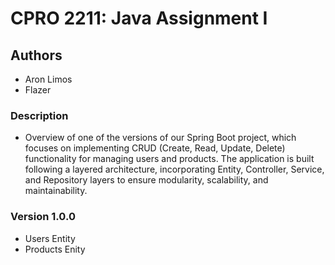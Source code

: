 # CPRO 2211: Java Assignment I
## Authors
- Aron Limos
- Flazer
### Description
- Overview of one of the versions of our Spring Boot project, which focuses on implementing CRUD (Create, Read, Update, Delete) functionality for managing users and products. The application is built following a layered architecture, incorporating Entity, Controller, Service, and Repository layers to ensure modularity, scalability, and maintainability.

### Version 1.0.0
- Users Entity
- Products Enity
